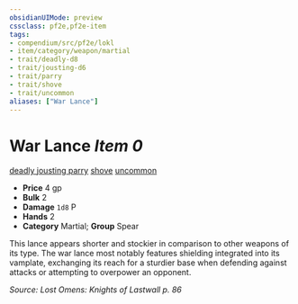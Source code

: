 ```yaml
---
obsidianUIMode: preview
cssclass: pf2e,pf2e-item
tags:
- compendium/src/pf2e/lokl
- item/category/weapon/martial
- trait/deadly-d8
- trait/jousting-d6
- trait/parry
- trait/shove
- trait/uncommon
aliases: ["War Lance"]
---
```

# War Lance *Item 0*  
[deadly <d8>](../../../Rules/traits/deadly.md)  [jousting <d6>](../../../Rules/traits/jousting.md)  [parry](../../../Rules/traits/parry.md)  [shove](../../../Rules/traits/shove.md)  [uncommon](../../../Rules/traits/uncommon.md)  

- **Price** 4 gp
- **Bulk** 2
- **Damage** `1d8` P
- **Hands** 2
- **Category** Martial; **Group** Spear 

This lance appears shorter and stockier in comparison to other weapons of its type. The war lance most notably features shielding integrated into its vamplate, exchanging its reach for a sturdier base when defending against attacks or attempting to overpower an opponent.

*Source: Lost Omens: Knights of Lastwall p. 86*